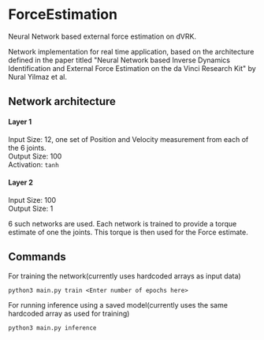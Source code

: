 # ForceEstimation
Neural Network based external force estimation on dVRK.

Network implementation for real time application, based on the architecture defined in the paper titled "Neural Network based Inverse Dynamics Identification and External Force Estimation on the da Vinci Research Kit" by Nural Yilmaz et al.

## Network architecture
#### Layer 1
Input Size: 12, one set of Position and Velocity measurement from each of the 6 joints.  
Output Size: 100  
Activation: `tanh`  
  
#### Layer 2
Input Size: 100  
Output Size: 1  
  
  
6 such networks are used. Each network is trained to provide a torque estimate of one the joints. This torque is then used for the Force estimate.

## Commands

For training the network(currently uses hardcoded arrays as input data)
```
python3 main.py train <Enter number of epochs here>
```

For running inference using a saved model(currently uses the same hardcoded array as used for training)
```
python3 main.py inference
```
